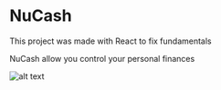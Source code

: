 # NuCash

This project was made with React to fix fundamentals

NuCash allow you control your personal finances

![alt text](https://drive.google.com/file/d/1Pm9pJmRfA6K4oZXwM5LXWPx_CwCxzwgG/view?usp=sharing)

